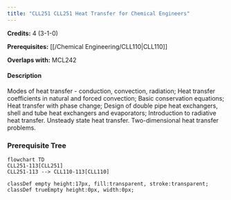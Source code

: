 ```yaml
---
title: "CLL251 CLL251 Heat Transfer for Chemical Engineers"
---
```

**Credits:** 4 (3-1-0)

**Prerequisites:** [[/Chemical Engineering/CLL110|CLL110]]

**Overlaps with:** MCL242

#### Description
Modes of heat transfer - conduction, convection, radiation; Heat transfer coefficients in natural and forced convection; Basic conservation equations; Heat transfer with phase change; Design of double pipe heat exchangers, shell and tube heat exchangers and evaporators; Introduction to radiative heat transfer. Unsteady state heat transfer. Two-dimensional heat transfer problems.

### Prerequisite Tree

```mermaid
flowchart TD
CLL251-113[CLL251]
CLL251-113 --> CLL110-113[CLL110]

classDef empty height:17px, fill:transparent, stroke:transparent;
classDef trueEmpty height:0px, width:0px;
```